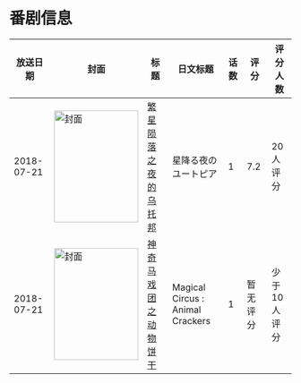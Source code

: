 # 番剧信息

|放送日期|封面|标题|日文标题|话数|评分|评分人数|
|---|---|---|---|---|---|---|
|2018-07-21|<img src="https://lain.bgm.tv/pic/cover/c/f7/57/254920_S5878.jpg" alt="封面" style="width:150px;height:200px;object-fit:cover;">|[繁星陨落之夜的乌托邦](https://bangumi.tv/subject/254920)|星降る夜のユートピア|1|7.2|20人评分|
|2018-07-21|<img src="https://lain.bgm.tv/pic/cover/c/8c/0c/246230_cGq9d.jpg" alt="封面" style="width:150px;height:200px;object-fit:cover;">|[神奇马戏团之动物饼干](https://bangumi.tv/subject/246230)|Magical Circus : Animal Crackers|1|暂无评分|少于10人评分|
